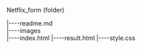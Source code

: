 Netflix_form (folder)


|----readme.md     
|----images               
|----index.html 
|----result.html
|----style.css